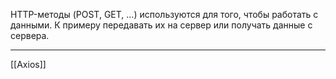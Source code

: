 HTTP-методы (POST, GET, ...) используются для того, чтобы работать с данными. К примеру передавать их на сервер или получать данные с сервера.

---
[[Axios]]